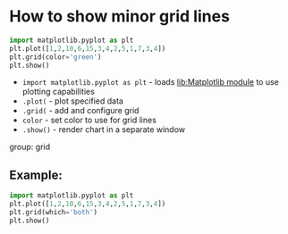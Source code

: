 # How to show minor grid lines

```python
import matplotlib.pyplot as plt
plt.plot([1,2,10,6,15,3,4,2,5,1,7,3,4])
plt.grid(color='green')
plt.show()
```

- `import matplotlib.pyplot as plt` - loads [lib:Matplotlib module](python-matplotlib/how-to-install-matplotlib-python-lib-in-ubuntu-ubuntuversion) to use plotting capabilities
- `.plot(` - plot specified data
- `.grid(` - add and configure grid
- `color` - set color to use for grid lines
- `.show()` - render chart in a separate window

group: grid

## Example: 
```python
import matplotlib.pyplot as plt
plt.plot([1,2,10,6,15,3,4,2,5,1,7,3,4])
plt.grid(which='both')
plt.show()
```

